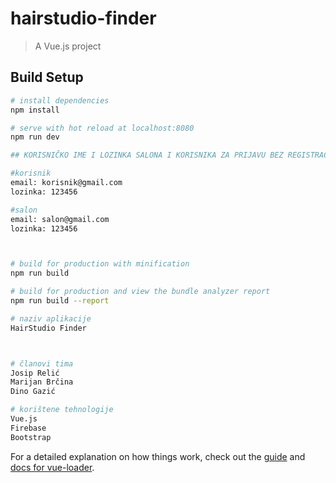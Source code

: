 # hairstudio-finder

> A Vue.js project

## Build Setup

``` bash
# install dependencies
npm install

# serve with hot reload at localhost:8080
npm run dev

## KORISNIČKO IME I LOZINKA SALONA I KORISNIKA ZA PRIJAVU BEZ REGISTRACIJE

#korisnik
email: korisnik@gmail.com
lozinka: 123456

#salon
email: salon@gmail.com
lozinka: 123456



# build for production with minification
npm run build

# build for production and view the bundle analyzer report
npm run build --report

# naziv aplikacije
HairStudio Finder



# članovi tima
Josip Relić 
Marijan Brčina
Dino Gazić

# korištene tehnologije
Vue.js 
Firebase
Bootstrap

```

For a detailed explanation on how things work, check out the [guide](http://vuejs-templates.github.io/webpack/) and [docs for vue-loader](http://vuejs.github.io/vue-loader).
